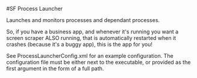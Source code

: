 #SF Process Launcher

Launches and monitors processes and dependant processes.

So, if you have a business app, and whenever it's running you want a screen scraper ALSO running, that is automatically restarted when it crashes (because it's a buggy app), this is the app for you!

See ProcessLauncherConfig.xml for an example configuration. The configuration file must be either next to the executable, or provided as the first argument in the form of a full path.
